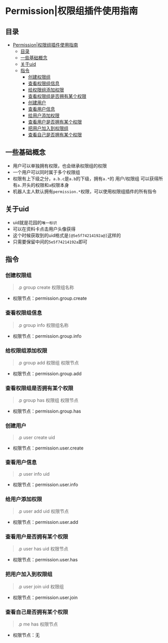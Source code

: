 # Permission|权限组插件使用指南
## 目录
- [Permission|权限组插件使用指南](#permission权限组插件使用指南)
  - [目录](#目录)
  - [一些基础概念](#一些基础概念)
  - [关于uid](#关于uid)
  - [指令](#指令)
    - [创建权限组](#创建权限组)
    - [查看权限组信息](#查看权限组信息)
    - [给权限组添加权限](#给权限组添加权限)
    - [查看权限组是否拥有某个权限](#查看权限组是否拥有某个权限)
    - [创建用户](#创建用户)
    - [查看用户信息](#查看用户信息)
    - [给用户添加权限](#给用户添加权限)
    - [查看用户是否拥有某个权限](#查看用户是否拥有某个权限)
    - [把用户加入到权限组](#把用户加入到权限组)
    - [查看自己是否拥有某个权限](#查看自己是否拥有某个权限)

## 一些基础概念
- 用户可以单独拥有权限，也会继承权限组的权限
- 一个用户可以同时属于多个权限组
- 权限有上下级之分，`a.b.c`是`a.b`的下级，拥有`a.*`的 用户/权限组 可以获得所有`a.`开头的权限和`a`权限本身
- 机器人主人默认拥有`permission.*`权限，可以使用权限组插件的所有指令

## 关于uid
- uid就是花园的`唯一标识`
- 可以在资料卡点击用户头像获得
- 这个时候获取到的uid格式是` [@5e5f74214192a@] `这样的
- 只需要保留中间的`5e5f74214192a`即可

## 指令
### 创建权限组
> .p group create 权限组名称
- 权限节点：permission.group.create

### 查看权限组信息
> .p group info 权限组名称
- 权限节点：permission.group.info

### 给权限组添加权限
> .p group add 权限组 权限节点
- 权限节点：permission.group.add

### 查看权限组是否拥有某个权限
> .p group has 权限组 权限节点
- 权限节点：permission.group.has

### 创建用户
> .p user create uid
- 权限节点：permission.user.create

### 查看用户信息
> .p user info uid
- 权限节点：permission.user.info

### 给用户添加权限
> .p user add uid 权限节点
- 权限节点：permission.user.add

### 查看用户是否拥有某个权限
> .p user has uid 权限节点
- 权限节点：permission.user.has

### 把用户加入到权限组
> .p user join uid 权限组
- 权限节点：permission.user.join

### 查看自己是否拥有某个权限
> .p me has 权限节点
- 权限节点：无